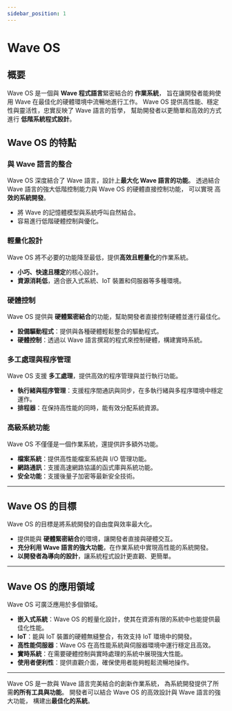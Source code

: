 ```yaml
---
sidebar_position: 1
---
```


# Wave OS

## 概要
Wave OS 是一個與 **Wave 程式語言**緊密結合的 **作業系統**，
旨在讓開發者能夠使用 Wave 在最佳化的硬體環境中流暢地進行工作。
Wave OS 提供高性能、穩定性與靈活性，忠實反映了 Wave 語言的哲學，
幫助開發者以更簡單和高效的方式進行 **低階系統程式設計**。

## Wave OS 的特點
### 與 Wave 語言的整合
Wave OS 深度結合了 Wave 語言，設計上**最大化 Wave 語言的功能**。
透過結合 Wave 語言的強大低階控制能力與 Wave OS 的硬體直接控制功能，
可以實現 高**效的系統開發**。

* 將 Wave 的記憶體模型與系統呼叫自然結合。
* 容易進行低階硬體控制與優化。

### 輕量化設計
Wave OS 將不必要的功能降至最低，提供**高效且輕量化**的作業系統。

* **小巧、快速且穩定**的核心設計。
* **資源消耗低**，適合嵌入式系統、IoT 裝置和伺服器等多種環境。

### 硬體控制
Wave OS 提供與 **硬體緊密結合**的功能，幫助開發者直接控制硬體並進行最佳化。

* **設備驅動程式**：提供與各種硬體輕鬆整合的驅動程式。
* **硬體控制**：透過以 Wave 語言撰寫的程式來控制硬體，構建實時系統。

### 多工處理與程序管理
Wave OS 支援 **多工處理**，提供高效的程序管理與並行執行功能。

* **執行緒與程序管理**：支援程序間通訊與同步，在多執行緒與多程序環境中穩定運作。
* **排程器**：在保持高性能的同時，能有效分配系統資源。

### 高級系統功能
Wave OS 不僅僅是一個作業系統，還提供許多額外功能。

* **檔案系統**：提供高性能檔案系統與 I/O 管理功能。
* **網路通訊**：支援高速網路協議的函式庫與系統功能。
* **安全功能**：支援後量子加密等最新安全技術。

---

## Wave OS 的目標
Wave OS 的目標是將系統開發的自由度與效率最大化。

* 提供能與 **硬體緊密結合**的環境，讓開發者直接與硬體交互。
* **充分利用 Wave 語言的強大功能**，在作業系統中實現高性能的系統開發。
* **以開發者為導向的設計**，讓系統程式設計更直觀、更簡單。

---

## Wave OS 的應用領域
Wave OS 可廣泛應用於多個領域。

* **嵌入式系統**：Wave OS 的輕量化設計，使其在資源有限的系統中也能提供最佳化性能。
* **IoT**：能與 IoT 裝置的硬體無縫整合，有效支持 IoT 環境中的開發。
* **高性能伺服器**：Wave OS 在高性能系統與伺服器環境中運行穩定且高效。
* **實時系統**：在需要硬體控制與實時處理的系統中展現強大性能。
* **使用者便利性**：提供直觀介面，確保使用者能夠輕鬆流暢地操作。

---

Wave OS 是一款與 Wave 語言完美結合的創新作業系統，
為系統開發提供了所需**的所有工具與功能**。
開發者可以結合 Wave OS 的高效設計與 Wave 語言的強大功能，
構建出**最佳化的系統**。
